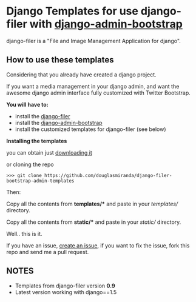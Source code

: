 # Django Templates for use django-filer with [django-admin-bootstrap](https://github.com/douglasmiranda/django-admin-bootstrap)

django-filer is a "File and Image Management Application for django".

## How to use these templates

Considering that you already have created a django project.

If you want a media management in your django admin, and want the awesome django admin interface fully customized with Twitter Bootstrap.

**You will have to:**

* install the [django-filer](https://github.com/stefanfoulis/django-filer)
* install the [django-admin-bootstrap](https://github.com/douglasmiranda/django-admin-bootstrap)
* install the customized templates for django-filer (see below)

**Installing the templates**

you can obtain just [downloading it](https://github.com/douglasmiranda/django-filer-bootstrap-admin-templates/archive/master.zip)

or cloning the repo

```
>>> git clone https://github.com/douglasmiranda/django-filer-bootstrap-admin-templates
```

Then:

Copy all the contents from __templates/*__ and paste in your _templates/_ directory.

Copy all the contents from __static/*__ and paste in your _static/_ directory.

Well.. this is it.

If you have an issue, [create an issue](https://github.com/douglasmiranda/django-filer-bootstrap-admin-templates/issues/new), if you want to fix the issue, fork this repo and send me a pull request.

## NOTES

* Templates from django-filer version __0.9__
* Latest version working with django==1.5